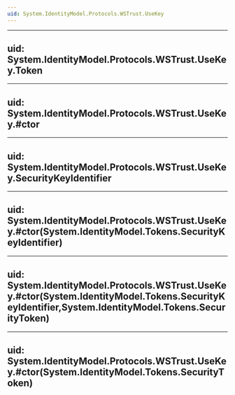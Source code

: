 ```yaml
---
uid: System.IdentityModel.Protocols.WSTrust.UseKey
---
```


---
uid: System.IdentityModel.Protocols.WSTrust.UseKey.Token
---

---
uid: System.IdentityModel.Protocols.WSTrust.UseKey.#ctor
---

---
uid: System.IdentityModel.Protocols.WSTrust.UseKey.SecurityKeyIdentifier
---

---
uid: System.IdentityModel.Protocols.WSTrust.UseKey.#ctor(System.IdentityModel.Tokens.SecurityKeyIdentifier)
---

---
uid: System.IdentityModel.Protocols.WSTrust.UseKey.#ctor(System.IdentityModel.Tokens.SecurityKeyIdentifier,System.IdentityModel.Tokens.SecurityToken)
---

---
uid: System.IdentityModel.Protocols.WSTrust.UseKey.#ctor(System.IdentityModel.Tokens.SecurityToken)
---
